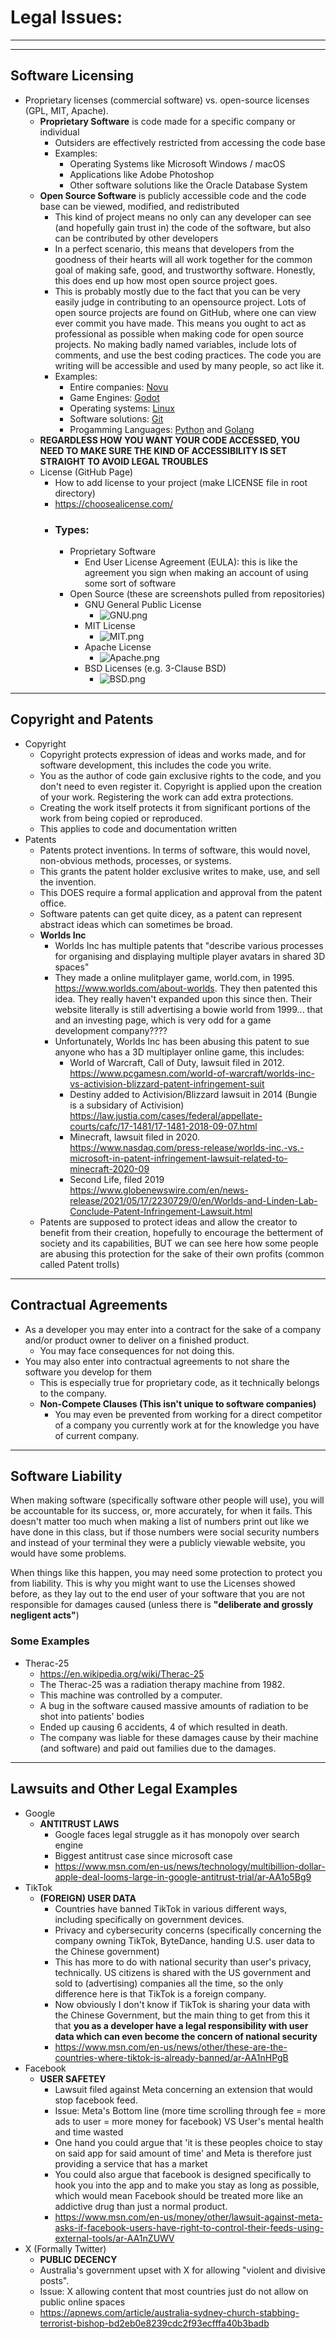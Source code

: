 # Legal Issues:

-----

-----

## **Software Licensing**
- Proprietary licenses (commercial software) vs. open-source licenses (GPL, MIT, Apache).
  - **Proprietary Software** is code made for a specific company or individual
    - Outsiders are effectively restricted from accessing the code base
    - Examples:
      - Operating Systems like Microsoft Windows / macOS
      - Applications like Adobe Photoshop
      - Other software solutions like the Oracle Database System
  - **Open Source Software** is publicly accessible code and the code base can be viewed, modified, and redistributed 
    - This kind of project means no only can any developer can see (and hopefully gain trust in) the code of the software, but also can be contributed by other developers
    - In a perfect scenario, this means that developers from the goodness of their hearts will all work together for the common goal of making safe, good, and trustworthy software. Honestly, this does end up how most open source project goes.
    - This is probably mostly due to the fact that you can be very easily judge in contributing to an opensource project. Lots of open source projects are found on GitHub, where one can view ever commit you have made. This means you ought to act as professional as possible when making code for open source projects. No making badly named variables, include lots of comments, and use the best coding practices. The code you are writing will be accessible and used by many people, so act like it.
    - Examples:
      - Entire companies: [Novu](https://github.com/novuhq/novu)
      - Game Engines: [Godot](https://github.com/godotengine/godot)
      - Operating systems: [Linux](https://github.com/torvalds/linux)
      - Software solutions: [Git](https://github.com/git/git)
      - Progamming Languages: [Python](https://github.com/python/cpython) and [Golang](https://github.com/golang/go)
  - **REGARDLESS HOW YOU WANT YOUR CODE ACCESSED, YOU NEED TO MAKE SURE THE KIND OF ACCESSIBILITY IS SET STRAIGHT TO AVOID LEGAL TROUBLES**
  - License (GitHub Page)
    - How to add license to your project (make LICENSE file in root directory)
    - https://choosealicense.com/ 
    - ### Types:
      - Proprietary Software
        - End User License Agreement (EULA): this is like the agreement you sign when making an account of using some sort of software
      - Open Source (these are screenshots pulled from repositories)
        - GNU General Public License
          - ![GNU.png](assets/GNU.png)
        - MIT License
          - ![MIT.png](assets/MIT.png)
        - Apache License
          - ![Apache.png](assets/Apache.png)
        - BSD Licenses (e.g. 3-Clause BSD)
          - ![BSD.png](assets/BSD.png)



-----

## Copyright and Patents
- Copyright
  - Copyright protects expression of ideas and works made, and for software development, this includes the code you write. 
  - You as the author of code gain exclusive rights to the code, and you don't need to even register it. Copyright is applied upon the creation of your work. Registering the work can add extra protections. 
  - Creating the work itself protects it from significant portions of the work from being copied or reproduced.
  - This applies to code and documentation written
- Patents
  - Patents protect inventions. In terms of software, this would novel, non-obvious methods, processes, or systems.
  - This grants the patent holder exclusive writes to make, use, and sell the invention.
  - This DOES require a formal application and approval from the patent office.
  - Software patents can get quite dicey, as a patent can represent abstract ideas which can sometimes be broad.
  - **Worlds Inc**
    - Worlds Inc has multiple patents that "describe various processes for organising and displaying multiple player avatars in shared 3D spaces"
    - They made a online mulitplayer game, world.com, in 1995. https://www.worlds.com/about-worlds. They then patented this idea. They really haven't expanded upon this since then. Their website literally is still advertising a bowie world from 1999... that and an investing page, which is very odd for a game development company????
    - Unfortunately, Worlds Inc has been abusing this patent to sue anyone who has a 3D multiplayer online game, this includes:
      - World of Warcraft, Call of Duty, lawsuit filed in 2012. https://www.pcgamesn.com/world-of-warcraft/worlds-inc-vs-activision-blizzard-patent-infringement-suit
      - Destiny added to Activision/Blizzard lawsuit in 2014 (Bungie is a subsidary of Activision) https://law.justia.com/cases/federal/appellate-courts/cafc/17-1481/17-1481-2018-09-07.html
      - Minecraft, lawsuit filed in 2020. https://www.nasdaq.com/press-release/worlds-inc.-vs.-microsoft-in-patent-infringement-lawsuit-related-to-minecraft-2020-09
      - Second Life, filed 2019 https://www.globenewswire.com/en/news-release/2021/05/17/2230729/0/en/Worlds-and-Linden-Lab-Conclude-Patent-Infringement-Lawsuit.html
  - Patents are supposed to protect ideas and allow the creator to benefit from their creation, hopefully to encourage the betterment of society and its capabilities, BUT we can see here how some people are abusing this protection for the sake of their own profits (common called Patent trolls)

-----

## Contractual Agreements

- As a developer you may enter into a contract for the sake of a company and/or product owner to deliver on a finished product.
  - You may face consequences for not doing this.
- You may also enter into contractual agreements to not share the software you develop for them
  - This is especially true for proprietary code, as it technically belongs to the company.
  - **Non-Compete Clauses (This isn't unique to software companies)**
    - You may even be prevented from working for a direct competitor of a company you currently work at for the knowledge you have of current company.


-----

## Software Liability

When making software (specifically software other people will use), you will be accountable for its success, or, more accurately, for when it fails.
This doesn't matter too much when making a list of numbers print out like we have done in this class, but
if those numbers were social security numbers and instead of your terminal they were a publicly viewable website, you would
have some problems.

When things like this happen, you may need some protection to protect you from liability. 
This is why you might want to use the Licenses showed before, as they lay out to the end user of
your software that you are not responsible for damages caused (unless there is **"deliberate and grossly negligent acts"**)

###  Some Examples

- Therac-25
  - https://en.wikipedia.org/wiki/Therac-25
  - The Therac-25 was a radiation therapy machine from 1982.
  - This machine was controlled by a computer.
  - A bug in the software caused massive amounts of radiation to be shot into patients' bodies
  - Ended up causing 6 accidents, 4 of which resulted in death.
  - The company was liable for these damages cause by their machine (and software) and paid out families due to the damages.


-----

## **Lawsuits and Other Legal Examples**
- Google
  - **ANTITRUST LAWS** 
    - Google faces legal struggle as it has monopoly over search engine
    - Biggest antitrust case since microsoft case
    - https://www.msn.com/en-us/news/technology/multibillion-dollar-apple-deal-looms-large-in-google-antitrust-trial/ar-AA1o5Bg9
- TikTok
  - **(FOREIGN) USER DATA**
    - Countries have banned TikTok in various different ways, including specifically on government devices.
    - Privacy and cybersecurity concerns (specifically concerning the company owning TikTok, ByteDance, handing U.S. user data to the Chinese government)
    - This has more to do with national security than user's privacy, technically. US citizens is shared with the US government and sold to (advertising) companies all the time, so the only difference here is that TikTok is a foreign company.
    - Now obviously I don't know if TikTok is sharing your data with the Chinese Government, but the main thing to get from this it that **you as a developer have a legal responsibility with user data which can even become the concern of national security**
    - https://www.msn.com/en-us/news/other/these-are-the-countries-where-tiktok-is-already-banned/ar-AA1nHPgB
- Facebook
  - **USER SAFETEY**
    - Lawsuit filed against Meta concerning an extension that would stop facebook feed.
    - Issue: Meta's Bottom line (more time scrolling through fee = more ads to user = more money for facebook) VS User's mental health and time wasted
    - One hand you could argue that 'it is these peoples choice to stay on said app for said amount of time' and Meta is therefore just providing a service that has a market
    - You could also argue that facebook is designed specifically to hook you into the app and to make you stay as long as possible, which would mean Facebook should be treated more like an addictive drug than just a normal product.
    - https://www.msn.com/en-us/money/other/lawsuit-against-meta-asks-if-facebook-users-have-right-to-control-their-feeds-using-external-tools/ar-AA1nZUWV
- X (Formally Twitter)
  - **PUBLIC DECENCY**
  - Australia's government upset with X for allowing "violent and divisive posts".
  - Issue: X allowing content that most countries just do not allow on public online spaces
  - https://apnews.com/article/australia-sydney-church-stabbing-terrorist-bishop-bd2eb0e8239cdc2f93ecfffa40b3badb

